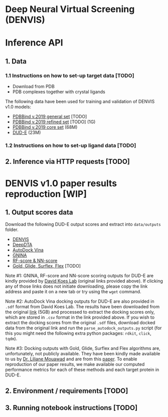 # Deep Neural Virtual Screening (DENVIS)

# Inference API
## 1. Data

### 1.1 Instructions on how to set-up target data [TODO]
* Download from PDB
* PDB complexes together with crystal ligands

The following data have been used for training and validation of DENVIS v1.0 models:
* [PDBBind v.2019 general set]() [TODO]
* [PDBBind v.2019 refined set]() [TODO] (1G)
* [PDBBind v.2019 core set](https://storage.googleapis.com/denvis_v1_data/pdbbind_v2019_core.tar.gz) (68M)
* [DUD-E](https://storage.googleapis.com/denvis_v1_data/dude.tar.gz) (23M)

### 1.2 Instructions on how to set-up ligand data  [TODO]

## 2. Inference via HTTP requests [TODO]

# DENVIS v1.0 paper results reproduction [WIP]
## 1. Output scores data

  Download the following DUD-E output scores and extract into `data/outputs` folder.
* [DENVIS](https://storage.googleapis.com/denvis_v1_outputs/denvis_outputs.tar.gz)
* [DeepDTA](https://storage.googleapis.com/denvis_v1_outputs/deepdta_outputs.tar.gz)
* [AutoDock Vina](https://storage.googleapis.com/denvis_v1_outputs/vina_outputs.tar.gz)
* [GNINA](http://bits.csb.pitt.edu/files/defaultCNN_dude.tar.gz)
* [RF-score & NN-score](http://bits.csb.pitt.edu/files/rfnn_dude_scores.tgz)
* [Gold, Glide, Surflex, Flex]() [TODO]

Note #1: GNINA, RF-score and NN-score scoring outputs for DUD-E are kindly provided by [David Koes Lab](http://bits.csb.pitt.edu/) (original links provided above).
If clicking any of those links does not initiate downloading, please copy the link address and paste it on a new tab or try using the `wget` command. 

Note #2: AutoDock Vina docking outputs for DUD-E are also provided in `.sdf` format from David Koes Lab. The results have been downloaded from the original [link](http://bits.csb.pitt.edu/files/docked_dude.tar) (5GB) and processed to extract the docking scores only, which are stored in `.csv` format in the link provided above. If you wish to extract the docking scores from the original `.sdf` files, download docked data from the original link and run the `parse_autodock_outputs.py` script (for this you might need the following extra python packages: `rdkit`, `click`, `tqdm`).

Note #3: Docking outputs with Gold, Glide, Surflex and Flex algorithms are, unfortunately, not publicly available. They have been kindly made available to us by [Dr. Liliane Mouawad](https://science.institut-curie.org/research/biology-chemistry-of-radiations-cell-signaling-and-cancer-axis/cmbc/chemistry-and-modelling-for-protein-recognition/team-members/?mbr=liliane-mouawad) and are from this [paper](https://jcheminf.biomedcentral.com/articles/10.1186/s13321-016-0167-x). To enable reproduction of our paper results, we make available our computed performance metrics for each of these methods and each target protein in DUD-E.

## 2. Environment / requirements [TODO]
## 3. Running notebook instructions [TODO]
